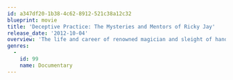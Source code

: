 ```yaml
---
id: a347df20-1b38-4c62-8912-521c38a12c32
blueprint: movie
title: 'Deceptive Practice: The Mysteries and Mentors of Ricky Jay'
release_date: '2012-10-04'
overview: 'The life and career of renowned magician and sleight of hand artist Ricky Jay.'
genres:
  -
    id: 99
    name: Documentary
---
```

